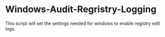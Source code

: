 # Windows-Audit-Regristry-Logging

This script will set the settings needed for windows to enable registry edit logs.